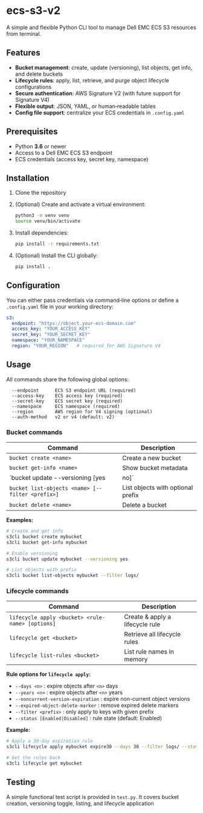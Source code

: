 # ecs-s3-v2

A simple and flexible Python CLI tool to manage Dell EMC ECS S3 resources from terminal.

## Features

- **Bucket management**: create, update (versioning), list objects, get info, and delete buckets
- **Lifecycle rules**: apply, list, retrieve, and purge object lifecycle configurations
- **Secure authentication**: AWS Signature V2 (with future support for Signature V4)
- **Flexible output**: JSON, YAML, or human‑readable tables
- **Config file support**: centralize your ECS credentials in `.config.yaml`

## Prerequisites

- Python **3.6** or newer
- Access to a Dell EMC ECS S3 endpoint
- ECS credentials (access key, secret key, namespace)

## Installation

1. Clone the repository

2. (Optional) Create and activate a virtual environment:
   ```bash
   python3 -m venv venv
   source venv/bin/activate
   ```
3. Install dependencies:
   ```bash
   pip install -r requirements.txt
   ```
4. (Optional) Install the CLI globally:
   ```bash
   pip install .
   ```

## Configuration

You can either pass credentials via command‑line options or define a `.config.yaml` file in your working directory:

```yaml
s3:
  endpoint: "https://object.your-ecs-domain.com"
  access_key: "YOUR_ACCESS_KEY"
  secret_key: "YOUR_SECRET_KEY"
  namespace: "YOUR_NAMESPACE"
  region: "YOUR_REGION"   # required for AWS Signature V4
```

## Usage

All commands share the following global options:

```text
  --endpoint      ECS S3 endpoint URL (required)
  --access-key    ECS access key (required)
  --secret-key    ECS secret key (required)
  --namespace     ECS namespace (required)
  --region        AWS region for V4 signing (optional)
  --auth-method   v2 or v4 (default: v2)
```

### Bucket commands

| Command                             | Description                                |
|-------------------------------------|--------------------------------------------|
| `bucket create <name>`              | Create a new bucket                       |
| `bucket get-info <name>`            | Show bucket metadata                      |
| `bucket update <name> --versioning [yes|no]` | Enable or disable versioning       |
| `bucket list-objects <name> [--filter <prefix>]` | List objects with optional prefix  |
| `bucket delete <name>`              | Delete a bucket                           |

**Examples:**
```bash
# Create and get info
s3cli bucket create mybucket
s3cli bucket get-info mybucket

# Enable versioning
s3cli bucket update mybucket --versioning yes

# List objects with prefix
s3cli bucket list-objects mybucket --filter logs/
```  

### Lifecycle commands

| Command                                                  | Description                                |
|----------------------------------------------------------|--------------------------------------------|
| `lifecycle apply <bucket> <rule-name> [options]`         | Create & apply a lifecycle rule            |
| `lifecycle get <bucket>`                                 | Retrieve all lifecycle rules               |
| `lifecycle list-rules <bucket>`                          | List rule names in memory                  |

**Rule options for `lifecycle apply`:**

- `--days <n>`  : expire objects after `<n>` days
- `--years <n>` : expire objects after `<n>` years
- `--noncurrent-version-expiration` : expire non-current object versions
- `--expired-object-delete-marker`  : remove expired delete markers
- `--filter <prefix>` : only apply to keys with given prefix
- `--status [Enabled|Disabled]` : rule state (default: Enabled)

**Example:**
```bash
# Apply a 30-day expiration rule
s3cli lifecycle apply mybucket expire30 --days 30 --filter logs/ --status Enabled

# Get the rules back
s3cli lifecycle get mybucket
```  

## Testing

A simple functional test script is provided in `test.py`. It covers bucket creation, versioning toggle, listing, and lifecycle application